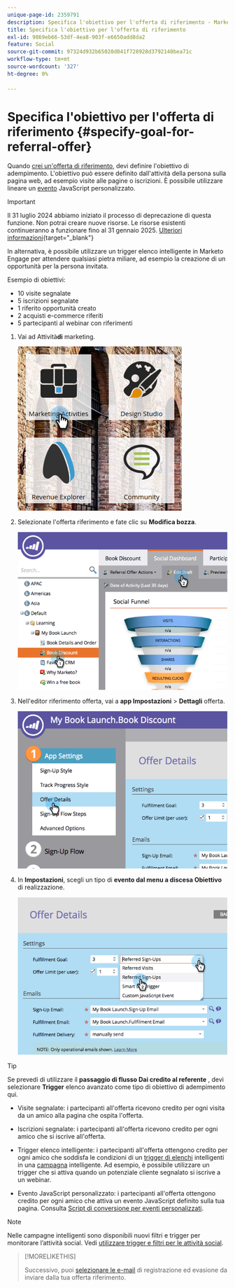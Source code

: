 ```yaml
---
unique-page-id: 2359791
description: Specifica l'obiettivo per l'offerta di riferimento - Marketo Docs - Product Documentazione
title: Specifica l'obiettivo per l'offerta di riferimento
exl-id: 9869eb66-53df-4ea8-903f-e6650add8da2
feature: Social
source-git-commit: 97324d932b65020d041f728928d3792140bea71c
workflow-type: tm+mt
source-wordcount: '327'
ht-degree: 0%

---
```


# Specifica l&#39;obiettivo per l&#39;offerta di riferimento {#specify-goal-for-referral-offer}

Quando [crei un&#39;offerta di riferimento](/help/marketo/product-docs/demand-generation/social/referral-offers/create-a-referral-offer.md), devi definire l&#39;obiettivo di adempimento. L&#39;obiettivo può essere definito dall&#39;attività della persona sulla pagina web, ad esempio visite alle pagine o iscrizioni. È possibile utilizzare lineare un [evento](/help/marketo/product-docs/demand-generation/social/social-functions/conversion-script-for-custom-events.md) JavaScript personalizzato.

>[!IMPORTANT]
>
>Il 31 luglio 2024 abbiamo iniziato il processo di deprecazione di questa funzione. Non potrai creare nuove risorse. Le risorse esistenti continueranno a funzionare fino al 31 gennaio 2025. [Ulteriori informazioni](https://nation.marketo.com/t5/employee-blogs/marketo-engage-social-features-deprecation/ba-p/351977){target="_blank"}

In alternativa, è possibile utilizzare un trigger elenco intelligente in Marketo Engage per attendere qualsiasi pietra miliare, ad esempio la creazione di un opportunità per la persona invitata.

Esempio di obiettivi:

* 10 visite segnalate
* 5 iscrizioni segnalate
* 1 riferito opportunità creato
* 2 acquisti e-commerce riferiti
* 5 partecipanti al webinar con riferimenti

1. Vai ad Attività&#x200B;**di** marketing.

   ![](assets/ma.png)

1. Selezionate l&#39;offerta riferimento e fate clic su **Modifica bozza**.

   ![](assets/image2014-9-19-15-3a6-3a35.png)

1. Nell&#39;editor riferimento offerta, vai a **app Impostazioni** > **Dettagli** offerta.

   ![](assets/image2014-9-19-15-3a6-3a44.png)

1. In **Impostazioni**, scegli un tipo di **evento dal menu a discesa Obiettivo** di realizzazione.

   ![](assets/image2014-9-19-15-3a6-3a56.png)

>[!TIP]
>
>Se prevedi di utilizzare il **passaggio di flusso Dai credito al referente** , devi selezionare **Trigger** elenco avanzato come tipo di obiettivo di adempimento qui.

* Visite segnalate: i partecipanti all&#39;offerta ricevono credito per ogni visita da un amico alla pagina che ospita l&#39;offerta.
* Iscrizioni segnalate: i partecipanti all&#39;offerta ricevono credito per ogni amico che si iscrive all&#39;offerta.
* Trigger elenco intelligente: i partecipanti all&#39;offerta ottengono credito per ogni amico che soddisfa le condizioni di un [trigger di elenchi](/help/marketo/product-docs/core-marketo-concepts/smart-lists-and-static-lists/understanding-smart-lists.md) intelligenti in una [campagna](/help/marketo/product-docs/core-marketo-concepts/smart-campaigns/understanding-smart-campaigns.md) intelligente. Ad esempio, è possibile utilizzare un trigger che si attiva quando un potenziale cliente segnalato si iscrive a un webinar.

* Evento JavaScript personalizzato: i partecipanti all&#39;offerta ottengono credito per ogni amico che attiva un evento JavaScript definito sulla tua pagina. Consulta [Script di conversione per eventi personalizzati](/help/marketo/product-docs/demand-generation/social/social-functions/triggers-and-filters-for-social-activities.md).

>[!NOTE]
>
>Nelle campagne intelligenti sono disponibili nuovi filtri e trigger per monitorare l’attività social. Vedi [utilizzare trigger e filtri per le attività social](/help/marketo/product-docs/demand-generation/social/social-functions/triggers-and-filters-for-social-activities.md).

>[!MORELIKETHIS]
>
>Successivo, puoi [selezionare le e-mail](/help/marketo/product-docs/demand-generation/social/referral-offers/send-referral-offer-fulfillment-email.md) di registrazione ed evasione da inviare dalla tua offerta riferimento.
